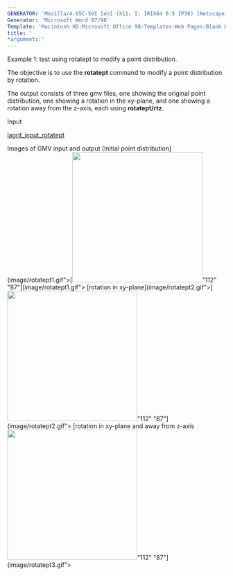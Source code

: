 ```yaml
---
GENERATOR: 'Mozilla/4.05C-SGI [en] (X11; I; IRIX64 6.5 IP30) [Netscape]'
Generator: 'Microsoft Word 97/98'
Template: 'Macintosh HD:Microsoft Office 98:Templates:Web Pages:Blank Web Page'
title: '
*arguments:'
---
```


Example 1: test using rotatept to modify a point distribution.


 The objective is to use the **rotatept** command to modify a point
 distribution by rotation.

 The output consists of three gmv files, one showing the original point
 distribution, one showing a rotation in the xy-plane, and one showing
 a rotation away from the z-axis, each using **rotatept/rtz**.

Input

 [lagrit\_input\_rotatept](../lagrit_input_rotatept)

Images of GMV input and output
[Initial point
distribution](image/rotatept1.gif">[<img height="300" width="300" src="https://lanl.github.io/LaGriT/assets/images/rotatept1_tn.gif">"112"
"87"](image/rotatept1.gif">
[rotation in
xy-plane](image/rotatept2.gif">[<img height="300" width="300" src="https://lanl.github.io/LaGriT/assets/images/rotatept2_tn.gif">"112"
"87"](image/rotatept2.gif">
[rotation in xy-plane and away from
z-axis<img height="300" width="300" src="https://lanl.github.io/LaGriT/assets/images/rotatept3_tn.gif">"112"
"87"](image/rotatept3.gif">
